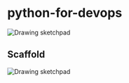 # python-for-devops

![Drawing sketchpad](https://user-images.githubusercontent.com/3052677/226190383-2c031af7-6e85-4259-8c95-88877d7b8a5d.png)


## Scaffold

![Drawing sketchpad](https://user-images.githubusercontent.com/3052677/226187972-2d801181-b1b5-4fac-8a68-9dddefae0289.png)
